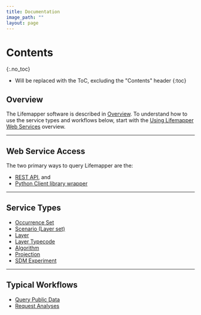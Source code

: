 ```yaml
---
title: Documentation
image_path: ""
layout: page
---
```

# Contents
{:.no_toc}

* Will be replaced with the ToC, excluding the "Contents" header
{:toc}

## Overview

The Lifemapper software is described in [Overview](overview.html).
To understand how to use the service types and workflows below, start with 
the [Using Lifemapper Web Services](/documentation/using) overview.

---

## Web Service Access

The two primary ways to query Lifemapper are the:

 * [REST API](api.html), and
 * [Python Client library wrapper](/lmclient/index)

---

## Service Types
 * [Occurrence Set](api.html#/Occurrence_Sets)
 * [Scenario (Layer set)](api.html#/Scenarios)
 * [Layer](api.html#/Layers)
 * [Layer Typecode](api.html#/Type_Codes)
 * [Algorithm](api.html#/Algorithms)
 * [Projection](api.html#/Projections)
 * [SDM Experiment](api.html#/Experiments)

---

## Typical Workflows

 * [Query Public Data](/documentation/query-flow)
 * [Request Analyses](/documentation/analysis-flow)
